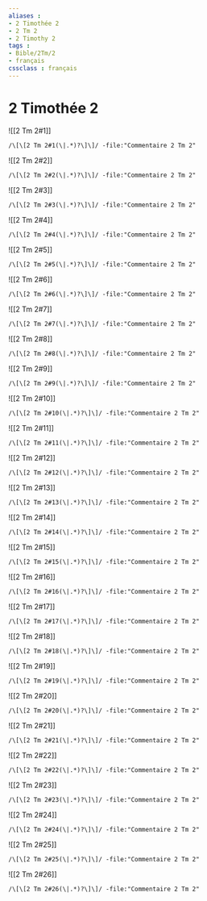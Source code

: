 ```yaml
---
aliases : 
- 2 Timothée 2
- 2 Tm 2
- 2 Timothy 2
tags : 
- Bible/2Tm/2
- français
cssclass : français
---
```


# 2 Timothée 2

![[2 Tm 2#1]]

```query
/\[\[2 Tm 2#1(\|.*)?\]\]/ -file:"Commentaire 2 Tm 2"
```

![[2 Tm 2#2]]

```query
/\[\[2 Tm 2#2(\|.*)?\]\]/ -file:"Commentaire 2 Tm 2"
```

![[2 Tm 2#3]]

```query
/\[\[2 Tm 2#3(\|.*)?\]\]/ -file:"Commentaire 2 Tm 2"
```

![[2 Tm 2#4]]

```query
/\[\[2 Tm 2#4(\|.*)?\]\]/ -file:"Commentaire 2 Tm 2"
```

![[2 Tm 2#5]]

```query
/\[\[2 Tm 2#5(\|.*)?\]\]/ -file:"Commentaire 2 Tm 2"
```

![[2 Tm 2#6]]

```query
/\[\[2 Tm 2#6(\|.*)?\]\]/ -file:"Commentaire 2 Tm 2"
```

![[2 Tm 2#7]]

```query
/\[\[2 Tm 2#7(\|.*)?\]\]/ -file:"Commentaire 2 Tm 2"
```

![[2 Tm 2#8]]

```query
/\[\[2 Tm 2#8(\|.*)?\]\]/ -file:"Commentaire 2 Tm 2"
```

![[2 Tm 2#9]]

```query
/\[\[2 Tm 2#9(\|.*)?\]\]/ -file:"Commentaire 2 Tm 2"
```

![[2 Tm 2#10]]

```query
/\[\[2 Tm 2#10(\|.*)?\]\]/ -file:"Commentaire 2 Tm 2"
```

![[2 Tm 2#11]]

```query
/\[\[2 Tm 2#11(\|.*)?\]\]/ -file:"Commentaire 2 Tm 2"
```

![[2 Tm 2#12]]

```query
/\[\[2 Tm 2#12(\|.*)?\]\]/ -file:"Commentaire 2 Tm 2"
```

![[2 Tm 2#13]]

```query
/\[\[2 Tm 2#13(\|.*)?\]\]/ -file:"Commentaire 2 Tm 2"
```

![[2 Tm 2#14]]

```query
/\[\[2 Tm 2#14(\|.*)?\]\]/ -file:"Commentaire 2 Tm 2"
```

![[2 Tm 2#15]]

```query
/\[\[2 Tm 2#15(\|.*)?\]\]/ -file:"Commentaire 2 Tm 2"
```

![[2 Tm 2#16]]

```query
/\[\[2 Tm 2#16(\|.*)?\]\]/ -file:"Commentaire 2 Tm 2"
```

![[2 Tm 2#17]]

```query
/\[\[2 Tm 2#17(\|.*)?\]\]/ -file:"Commentaire 2 Tm 2"
```

![[2 Tm 2#18]]

```query
/\[\[2 Tm 2#18(\|.*)?\]\]/ -file:"Commentaire 2 Tm 2"
```

![[2 Tm 2#19]]

```query
/\[\[2 Tm 2#19(\|.*)?\]\]/ -file:"Commentaire 2 Tm 2"
```

![[2 Tm 2#20]]

```query
/\[\[2 Tm 2#20(\|.*)?\]\]/ -file:"Commentaire 2 Tm 2"
```

![[2 Tm 2#21]]

```query
/\[\[2 Tm 2#21(\|.*)?\]\]/ -file:"Commentaire 2 Tm 2"
```

![[2 Tm 2#22]]

```query
/\[\[2 Tm 2#22(\|.*)?\]\]/ -file:"Commentaire 2 Tm 2"
```

![[2 Tm 2#23]]

```query
/\[\[2 Tm 2#23(\|.*)?\]\]/ -file:"Commentaire 2 Tm 2"
```

![[2 Tm 2#24]]

```query
/\[\[2 Tm 2#24(\|.*)?\]\]/ -file:"Commentaire 2 Tm 2"
```

![[2 Tm 2#25]]

```query
/\[\[2 Tm 2#25(\|.*)?\]\]/ -file:"Commentaire 2 Tm 2"
```

![[2 Tm 2#26]]

```query
/\[\[2 Tm 2#26(\|.*)?\]\]/ -file:"Commentaire 2 Tm 2"
```

